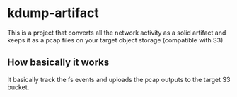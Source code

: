 # kdump-artifact

This is a project that converts all the network activity as a solid artifact and keeps it as a pcap files on your target object storage (compatible with S3)

## How basically it works
It basically track the fs events and uploads the pcap outputs to the target S3 bucket.